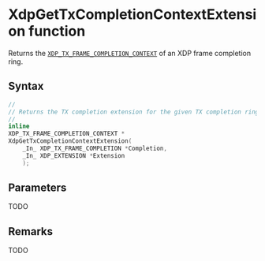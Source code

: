 # XdpGetTxCompletionContextExtension function

Returns the [`XDP_TX_FRAME_COMPLETION_CONTEXT`](XDP_TX_FRAME_COMPLETION_CONTEXT.md) of an XDP frame completion ring.

## Syntax

```C
//
// Returns the TX completion extension for the given TX completion ring element.
//
inline
XDP_TX_FRAME_COMPLETION_CONTEXT *
XdpGetTxCompletionContextExtension(
    _In_ XDP_TX_FRAME_COMPLETION *Completion,
    _In_ XDP_EXTENSION *Extension
    );
```

## Parameters

TODO

## Remarks

TODO
